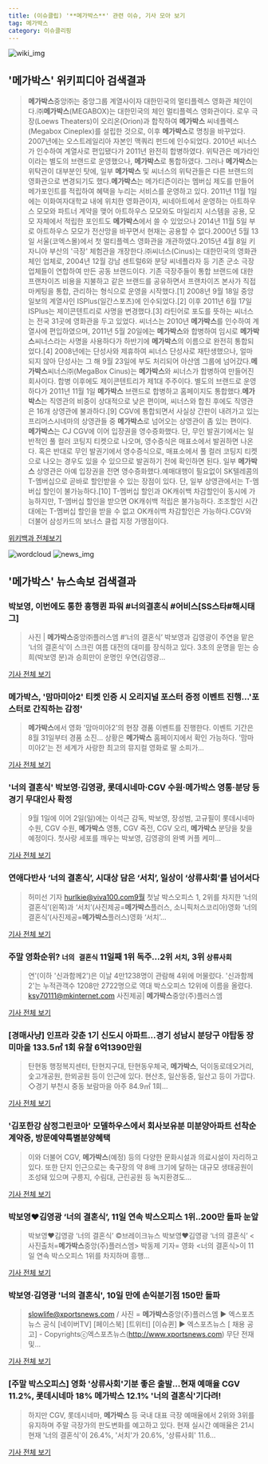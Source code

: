 ```yaml
---
title: (이슈클립) '**메가박스**' 관련 이슈, 기사 모아 보기
tag: 메가박스
category: 이슈클리핑
---
```

![wiki_img](https://user-images.githubusercontent.com/42597476/44503234-41136a80-a6d0-11e8-9071-6fc6418eafe4.png)
## **'**메가박스**'** 위키피디아 검색결과
>**메가박스**중앙㈜는 중앙그룹 계열사이자 대한민국의 멀티플렉스 영화관 체인이다.㈜**메가박스**(MEGABOX)는 대한민국의 체인 멀티플렉스 영화관이다. 로우 극장(Loews Theaters)이 오리온(Orion)과 합작하여 **메가박스** 씨네플렉스(Megabox Cineplex)를 설립한 것으로, 이후 **메가박스**로 명칭을 바꾸었다. 2007년에는 오스트레일리아 자본인 맥쿼리 펀드에 인수되었다. 2010년 씨너스가 인수하여 계열사로 편입됐다가 2011년 완전히 합병하였다. 위탁관은 메가라인이라는 별도의 브랜드로 운영했으나, **메가박스**로 통합하였다. 그러나 **메가박스**는 위탁관이 대부분인 탓에, 일부 **메가박스** 및 씨너스의 위탁관들은 다른 브랜드의 영화관으로 변경되기도 했다.**메가박스**는 메가티즌이라는 멤버십 제도를 만들어 메가포인트를 적립하여 혜택을 누리는 서비스를 운영하고 있다. 2011년 11월 1일에는 이화여자대학교 내에 위치한 영화관이자, 씨네아트에서 운영하는 아트하우스 모모와 파트너 계약을 맺어 아트하우스 모모와도 마일리지 시스템을 공용, 모모 자체에서 적립한 포인트도 **메가박스**에서 쓸 수 있었으나 2014년 11월 5일 부로 아트하우스 모모가 전산망을 바꾸면서 현재는 공용할 수 없다.2000년 5월 13일 서울(코엑스몰)에서 첫 멀티플렉스 영화관을 개관하였다.2015년 4월 8일 키자니아 부산의 '극장' 체험관을 개장한다.㈜씨너스(Cinus)는 대한민국의 영화관 체인 업체로, 2004년 12월 강남 센트럴6와 분당 씨네플라자 등 기존 군소 극장 업체들이 연합하여 만든 공동 브랜드이다. 기존 극장주들이 통합 브랜드에 대한 프랜차이즈 비용을 지불하고 같은 브랜드를 공유하면서 프랜차이즈 본사가 직접 마케팅을 통합, 관리하는 형식으로 운영을 시작했다.[1] 2008년 9월 18일 중앙일보의 계열사인 ISPlus(일간스포츠)에 인수되었다.[2] 이후 2011년 6월 17일 ISPlus는 제이콘텐트리로 사명을 변경했다.[3] 라틴어로 포도를 뜻하는 씨너스는 전국 31곳에 영화관을 두고 있었다. 씨너스는 2010년 **메가박스**를 인수하여 계열사에 편입하였으며, 2011년 5월 20일에는 **메가박스**와 합병하여 임시로 **메가박스**씨너스라는 사명을 사용하다가 하반기에 **메가박스**의 이름으로 완전히 통합되었다.[4] 2008년에는 단성사와 제휴하여 씨너스 단성사로 재탄생했으나, 얼마 되지 않아 단성사는 그 해 9월 23일에 부도 처리되어 아산엠 그룹에 넘어갔다.**메가박스**씨너스㈜(MegaBox Cinus)는 **메가박스**와 씨너스가 합병하여 만들어진 회사이다. 합병 이후에도 제이콘텐트리가 제1대 주주이다. 별도의 브랜드로 운영하다가 2011년 11월 1일 **메가박스** 브랜드로 합병하고 홈페이지도 통합했다.**메가박스**는 직영관의 비중이 상대적으로 낮은 편이며, 씨너스와 합친 후에도 직영관은 16개 상영관에 불과하다.[9] CGV에 통합되면서 사실상 간판이 내려가고 있는 프리머스시네마의 상영관들 중 **메가박스**로 넘어오는 상영관이 좀 있는 편이다. **메가박스**는 CJ CGV에 이어 입장권을 영수증화했다. 단, 무인 발권기에서는 일반적인 풀 컬러 코팅지 티켓으로 나오며, 영수증식은 매표소에서 발권하면 나온다. 혹은 반대로 무인 발권기에서 영수증식으로, 매표소에서 풀 컬러 코팅지 티켓으로 나오는 경우도 있을 수 있으므로 발권하기 전에 확인하면 된다. 일부 **메가박스** 상영관은 아예 입장권을 전면 영수증화했다.예매대행이 필요없이 SK텔레콤의 T-멤버십으로 곧바로 할인받을 수 있는 장점이 있다. 단, 일부 상영관에서는 T-멤버십 할인이 불가능하다.[10] T-멤버십 할인과 OK캐쉬백 차감할인이 동시에 가능하지만, T-멤버십 할인을 받으면 OK캐쉬백 적립은 불가능하다. 조조할인 시간대에는 T-멤버십 할인을 받을 수 없고 OK캐쉬백 차감할인은 가능하다.CGV와 더불어 삼성카드의 보너스 클럽 지정 가맹점이다.

<a href="https://ko.wikipedia.org/wiki/메가박스" target="_blank">위키백과 전체보기</a>

![wordcloud](https://s3.ap-northeast-2.amazonaws.com/lyrics101-wordcloud/2018-09-02-1535870107.png)
![news_img](https://user-images.githubusercontent.com/42597476/44507050-1206f400-a6e4-11e8-8d98-7ffbfebb353f.png)
## **'**메가박스**'** 뉴스속보 검색결과
### 박보영, 이번에도 통한 흥행퀸 파워 #너의결혼식 #어비스[SS스타#해시태그]

>사진 | **메가박스**중앙㈜플러스엠 #‘너의 결혼식’ 박보영과 김영광이 주연을 맡은 ‘너의 결혼식’이 스크린 여름 대전의 대미를 장식하고 있다. 3초의 운명을 믿는 승희(박보영 분)과 승희만이 운명인 우연(김영광...

<a href="http://www.sportsseoul.com/news/read/676281" target="_blank">기사 전체 보기</a>

### **메가박스**, '맘마미아2' 티켓 인증 시 오리지널 포스터 증정 이벤트 진행…'포스터로 간직하는 감정'

>**메가박스**에서 영화 '맘마미아2'의 현장 경품 이벤트를 진행한다. 이벤트 기간은 8월 31일부터 경품 소진... 상황은 **메가박스** 홈페이지에서 확인 가능하다. '맘마미아2'는 전 세계가 사랑한 최고의 뮤지컬 영화로 딸 소피가...

<a href="http://www.topstarnews.net/news/articleView.html?idxno=475184" target="_blank">기사 전체 보기</a>

### '너의 결혼식' 박보영·김영광, 롯데시네마·CGV 수원·**메가박스** 영통·분당 등 경기 무대인사 확정

>9월 1일에 이어 2일(일)에는 이석근 감독, 박보영, 장성범, 고규필이 롯데시네마 수원, CGV 수원, **메가박스** 영통, CGV 죽전, CGV 오리, **메가박스** 분당을 찾을 예정이다. 첫사랑 세포를 깨우는 박보영, 김영광의 완벽 커플 케미...

<a href="http://www.starseoultv.com/news/articleView.html?idxno=505966" target="_blank">기사 전체 보기</a>

### 연애다반사 ‘너의 결혼식’, 시대상 담은 ‘서치’, 일상이 ‘상류사회’를 넘어서다

>허미선 기자 hurlkie@viva100.com9월 첫날 박스오피스 1, 2위를 차지한 ‘너의 결혼식’(왼쪽)과 ‘서치’(사진제공=**메가박스**플러스, 소니픽처스코리아)영화 ‘너의 결혼식’(사진제공=**메가박스**플러스)영화 ‘서치’...

<a href="http://www.viva100.com/main/view.php?key=20180902010000204" target="_blank">기사 전체 보기</a>

### 주말 영화순위? `너의 결혼식` 11일째 1위 독주...2위 `서치`, 3위 `상류사회`

>연'(이하 '신과함께2')은 이날 4만1238명이 관람해 4위에 머물렀다. '신과함께2'는 누적관객수 1208만 2722명으로 역대 박스오피스 12위에 이름을 올렸다. ksy70111@mkinternet.com 사진제공| **메가박스**중앙(주)플러스엠

<a href="http://star.mk.co.kr/new/view.php?mc=ST&year=2018&no=552076" target="_blank">기사 전체 보기</a>

### [경매사냥] 인프라 갖춘 1기 신도시 아파트…경기 성남시 분당구 야탑동 장미마을 133.5㎡ 1회 유찰 6억1390만원

>탄현동 행정복지센터, 탄현지구대, 탄현동우체국, **메가박스**, 덕이동로데오거리, 숯고개공원, 한뫼공원 등이 인근에 있다. 현산초, 일산동중, 일산고 등이 가깝다. ◇경기 부천시 중동 보람마을 아주 84.9㎡ 1회...

<a href="http://biz.chosun.com/site/data/html_dir/2018/09/02/2018090200487.html" target="_blank">기사 전체 보기</a>

### '김포한강 삼정그린코아' 모델하우스에서 회사보유분 미분양아파트 선착순 계약중, 방문예약특별분양혜택

>이와 더불어 CGV, **메가박스**(예정) 등의 다양한 문화시설과 의료시설이 자리하고 있다. 또한 단지 인근으로는 축구장의 약 8배 크기에 달하는 대규모 생태공원이 조성돼 있으며 구릉지, 수림대, 근린공원 등 녹지환경도...

<a href="http://www.gokorea.kr/news/articleView.html?idxno=50634" target="_blank">기사 전체 보기</a>

### 박보영♥김영광 ‘너의 결혼식’, 11일 연속 박스오피스 1위..200만 돌파 눈앞

>박보영♥김영광 ‘너의 결혼식’     ©브레이크뉴스 박보영♥김영광 ‘너의 결혼식’ <사진출처=**메가박스**중앙(주)플러스엠> 박동제 기자= 영화 <너의 결혼식>이 11일 연속 박스오피스 1위를 차지하며 흥행...

<a href="http://www.breaknews.com/sub_read.html?uid=598557&section=sc4" target="_blank">기사 전체 보기</a>

### 박보영·김영광 '너의 결혼식', 10일 만에 손익분기점 150만 돌파

>slowlife@xportsnews.com / 사진 = **메가박스**중앙(주)플러스엠 ▶ 엑스포츠뉴스 공식 [네이버TV] [페이스북] [트위터] [이슈퀸] ▶ 엑스포츠뉴스 [ 채용 공고] - Copyrightsⓒ엑스포츠뉴스(http://www.xportsnews.com) 무단 전재 및...

<a href="http://www.xportsnews.com/?ac=article_view&entry_id=1014155" target="_blank">기사 전체 보기</a>

### [주말 박스오피스] 영화 '상류사회'기분 좋은 출발…현재 예매율 CGV 11.2%, 롯데시네마 18% **메가박스** 12.1% '너의 결혼식'기다려!

>하지만 CGV, 롯데시네마, **메가박스** 등 국내 대표 극장 예매율에서 2위와 3위를 유지하며 주말 극장가의 판도변화를 예고하고 있다. 현재 실시간 예매율은 21시 현재 '너의 결혼식'이 26.4%, '서치'가 20.6%, '상류사회' 11.6...

<a href="http://www.gyotongn.com/news/articleView.html?idxno=198094" target="_blank">기사 전체 보기</a>


